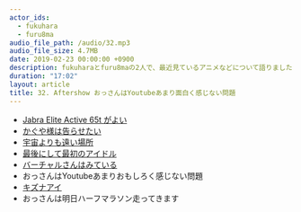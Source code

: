 ```yaml
---
actor_ids:
  - fukuhara
  - furu8ma
audio_file_path: /audio/32.mp3
audio_file_size: 4.7MB
date: 2019-02-23 00:00:00 +0900
description: fukuharaとfuru8maの2人で、最近見ているアニメなどについて語りました。
duration: "17:02"
layout: article
title: 32. Aftershow おっさんはYoutubeあまり面白く感じない問題
---
```


- [Jabra Elite Active 65t がよい](https://www.amazon.co.jp/Jabra-%E3%82%B3%E3%83%83%E3%83%91%E3%83%BC%E3%83%96%E3%83%AB%E3%83%BC-Alexa%E5%AF%BE%E5%BF%9C%E5%AE%8C%E5%85%A8%E3%83%AF%E3%82%A4%E3%83%A4%E3%83%AC%E3%82%B9%E3%82%A4%E3%83%A4%E3%83%9B%E3%83%B3-%E9%98%B2%E5%A1%B5%E9%98%B2%E6%B0%B4IP56-%E3%80%90%E5%9B%BD%E5%86%85%E6%AD%A3%E8%A6%8F%E5%93%81%E3%80%91/dp/B07DFM1KPB)
- [かぐや様は告らせたい](https://kaguya.love/)
- [宇宙よりも遠い場所](http://yorimoi.com/)
- [最後にして最初のアイドル](https://www.amazon.co.jp/%E6%9C%80%E5%BE%8C%E3%81%AB%E3%81%97%E3%81%A6%E6%9C%80%E5%88%9D%E3%81%AE%E3%82%A2%E3%82%A4%E3%83%89%E3%83%AB-%E3%83%8F%E3%83%A4%E3%82%AB%E3%83%AF%E6%96%87%E5%BA%ABJA-%E8%8D%89%E9%87%8E-%E5%8E%9F%E3%80%85/dp/4150313148)
- [バーチャルさんはみている](https://virtualsan-looking.jp/)
- おっさんはYoutubeあまりおもしろく感じない問題
- [キズナアイ](https://www.youtube.com/channel/UC4YaOt1yT-ZeyB0OmxHgolA)
- おっさんは明日ハーフマラソン走ってきます

